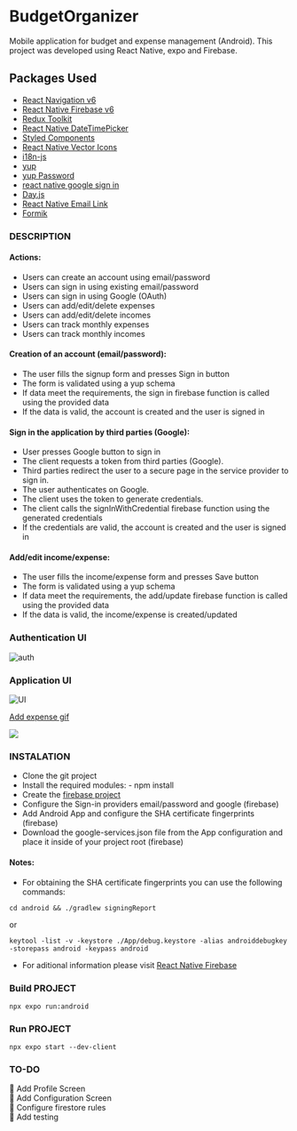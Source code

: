 # BudgetOrganizer

Mobile application for budget and expense management (Android). This project was developed using React Native, expo and Firebase.

## Packages Used

- [React Navigation v6](https://reactnavigation.org/)
- [React Native Firebase v6](https://rnfirebase.io/)
- [Redux Toolkit](https://redux-toolkit.js.org/)
- [React Native DateTimePicker](https://www.npmjs.com/package/@react-native-community/datetimepicker)
- [Styled Components](https://styled-components.com/)
- [React Native Vector Icons](https://github.com/oblador/react-native-vector-icons)
- [i18n-js](https://www.npmjs.com/package/i18n-js)
- [yup](https://github.com/jquense/yup)
- [yup Password](https://www.npmjs.com/package/yup-password)
- [react native google sign in](https://github.com/react-native-google-signin/google-signin)
- [Day.js](https://day.js.org/)
- [React Native Email Link](https://www.npmjs.com/package/react-native-email-link)
- [Formik](https://formik.org/docs/overview)


### DESCRIPTION

#### Actions:

- Users can create an account using email/password
- Users can sign in using existing email/password
- Users can sign in using Google (OAuth)
- Users can add/edit/delete expenses
- Users can add/edit/delete incomes
- Users can track monthly expenses
- Users can track monthly incomes

#### Creation of an account (email/password): 

- The user fills the signup form and presses Sign in button
- The form is validated using a yup schema 
- If data meet the requirements, the sign in firebase function is called using the provided data 
- If the data is valid, the account is created and the user is signed in

#### Sign in the application by third parties (Google):

- User presses Google button to sign in
- The client requests a token from third parties (Google).
- Third parties redirect the user to a secure page in the service provider to sign in.
- The user authenticates on Google.
- The client uses the token to generate credentials.
- The client calls the signInWithCredential firebase function using the generated credentials
- If the credentials are valid, the account is created and the user is signed in

#### Add/edit income/expense:

- The user fills the income/expense form and presses Save button
- The form is validated using a yup schema 
- If data meet the requirements, the add/update firebase function is called using the provided data 
- If the data is valid, the income/expense is created/updated


### Authentication UI

![auth](https://firebasestorage.googleapis.com/v0/b/portfolio-4de53.appspot.com/o/readme%2FBO_auth_UI.png?alt=media&token=163040cf-8469-40d7-9b66-579e98bbe82a)

### Application UI

![UI](https://firebasestorage.googleapis.com/v0/b/portfolio-4de53.appspot.com/o/readme%2FBO_app_UI.png?alt=media&token=f59259b6-501f-457d-a5c1-3b53fd5ce62e)  

[Add expense gif](https://firebasestorage.googleapis.com/v0/b/portfolio-4de53.appspot.com/o/readme%2Fadd_expense.gif?alt=media&token=54a28ca5-9d10-4f36-a442-123d486acee1)

![](https://firebasestorage.googleapis.com/v0/b/portfolio-4de53.appspot.com/o/readme%2Fadd_expense.gif?alt=media&token=54a28ca5-9d10-4f36-a442-123d486acee1)

### INSTALATION

- Clone the git project 
- Install the required modules: - npm install
- Create the [firebase project ](https://console.firebase.google.com/?consoleUI=FIREBASE)
- Configure the Sign-in providers email/password and google (firebase)
- Add Android App and configure the SHA certificate fingerprints (firebase)
- Download the google-services.json file from the App configuration and place it inside of your project root (firebase)
#### Notes: 

- For obtaining the SHA certificate fingerprints you can use the following commands: 

```
cd android && ./gradlew signingReport
```
or
```
keytool -list -v -keystore ./App/debug.keystore -alias androiddebugkey -storepass android -keypass android
```

- For aditional information please visit [React Native Firebase](https://rnfirebase.io/)

### Build PROJECT
```
npx expo run:android
```

### Run PROJECT
```
npx expo start --dev-client
```

### TO-DO

:black_square_button: Add Profile Screen  
:black_square_button: Add Configuration Screen  
:black_square_button: Configure firestore rules  
:black_square_button: Add testing  

